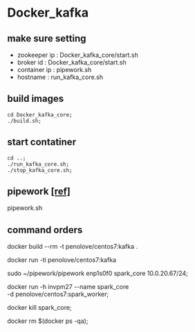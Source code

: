 # Docker_kafka

## make sure setting
- zookeeper ip : Docker_kafka_core/start.sh
- broker id : Docker_kafka_core/start.sh
- container ip : pipework.sh
- hostname : run_kafka_core.sh



## build images
```
cd Docker_kafka_core;
./build.sh;
```

## start contatiner
```
cd ..;
./run_kafka_core.sh;
./stop_kafka_core.sh;
```

## pipework [[ref]](https://github.com/jpetazzo/pipework.git)
pipework.sh


## command orders

docker build --rm -t penolove/centos7:kafka .

docker run -ti penolove/centos7:kafka


sudo ~/pipework/pipework enp1s0f0  spark_core 10.0.20.67/24;

docker run -h invpm27 --name spark_core \
    -d penolove/centos7:spark_worker;

docker kill spark_core;

docker rm $(docker ps -qa);
